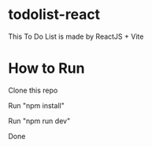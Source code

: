 # todolist-react

This To Do List is made by ReactJS + Vite

# How to Run

Clone this repo

Run "npm install"

Run "npm run dev"

Done
